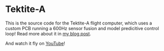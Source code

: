 # Tektite-A
This is the source code for the Tektite-A flight computer, which uses a custom PCB running a 600Hz sensor fusion and model predicitive control loop! Read more about it in [my blog post](https://medium.com/@vikramaditya.nishant/how-my-actively-controlled-arc-rocket-works-9e16d8917321).

And watch it fly on [YouTube](https://youtube.com/shorts/Xwev1y7XRM0?si=GzDy9w7g4ceLS_2h)!
